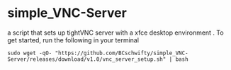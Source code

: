# simple_VNC-Server
a script that sets up tightVNC server with a xfce desktop environment .
To get started, run the following in your terminal
```highlight
sudo wget -qO- "https://github.com/BCschwifty/simple_VNC-Server/releases/download/v1.0/vnc_server_setup.sh" | bash
```

